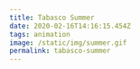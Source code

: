 ```yaml
---
title: Tabasco Summer
date: 2020-02-16T14:16:15.454Z
tags: animation
image: /static/img/summer.gif
permalink: tabasco-summer
---
```


